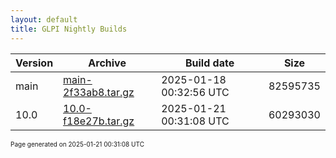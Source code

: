 ```yaml
---
layout: default
title: GLPI Nightly Builds
---
```


Version|Archive|Build date|Size
---|---|---|---
main|[main-2f33ab8.tar.gz](main-2f33ab8.tar.gz)|2025-01-18 00:32:56 UTC|82595735
10.0|[10.0-f18e27b.tar.gz](10.0-f18e27b.tar.gz)|2025-01-21 00:31:08 UTC|60293030

<font size="1">Page generated on 2025-01-21 00:31:08 UTC</font>
